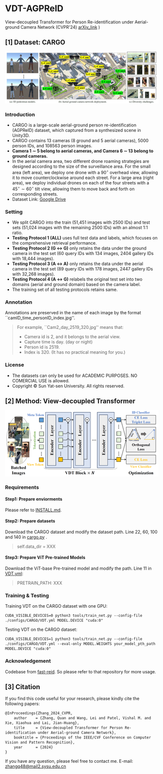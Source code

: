 # VDT-AGPReID
View-decoupled Transformer for Person Re-identification under Aerial-ground Camera Network (CVPR'24) [arXiv_link](https://arxiv.org/abs/2403.14513)
)

## [1] Dataset: CARGO
![CARGO](CARGO.jpg)
### Introduction
* CARGO is a large-scale aerial-ground person re-identification (AGPReID) dataset, which captured from a synthesized scene in Unity3D.
* CARGO contains 13 cameras (8 ground and 5 aerial cameras), 5000 person IDs, and 108563 person images.
* **Camera 1 $\sim$ 5 belong to aerial cameras, and Camera 6 $\sim$ 13 belong to ground cameras.**
* In the aerial camera area, two different drone roaming strategies are designed according to the size of the surveillance area. For the small area (left area), we deploy one drone with a $90^\circ$ overhead view, allowing it to move counterclockwise around each street. For a large area (right area), we deploy individual drones on each of the four streets with a $45^\circ\sim60^\circ$ tilt view, allowing them to move back and forth on corresponding streets. 
* Dataset Link: [Google Drive](https://drive.google.com/file/d/1yDjyH0VtW7efxP3vgQjIqTx2oafCB67t/view?usp=drive_link)

### Setting
* We split CARGO into the train (51,451 images with 2500 IDs) and test sets (51,024 images with the remaining 2500 IDs) with an almost 1:1 ratio.
* **Testing Protocol 1 (ALL)** uses full test data and labels, which focuses on the comprehensive retrieval performance.
* **Testing Protocol 2 (G $\leftrightarrow$ G)** only retains the data under the ground camera in the test set (60 query IDs with 134 images, 2404 gallery IDs with 18,444 images).
* **Testing Protocol 3 (A $\leftrightarrow$ A)** only retains the data under the aerial camera in the test set (89 query IDs with 178 images, 2447 gallery IDs with 32,268 images).
* **Testing Protocol 4 (A $\leftrightarrow$ G)** relabels the original test set into two domains (aerial and ground domain) based on the camera label.
* The training set of all testing protocols retains same.

### Annotation
Annotations are preserved in the name of each image by the format ``camID_time_personID_index.jpg''. 

> For example, ``Cam2_day_2519_320.jpg'' means that:
> * Camera id is 2, and it belongs to the aerial view.
> * Capture time is day. (day or night)
> * Person id is 2519.
> * Index is 320. (It has no practical meaning for you.)

### License
* The datasets can only be used for ACADEMIC PURPOSES. NO COMERCIAL USE is allowed.
* Copyright © Sun Yat-sen University. All rights reserved.

## [2] Method: View-decoupled Transformer
![VDT](VDT.png)
### Requirements
#### Step1: Prepare enviorments
Please refer to [INSTALL.md](./INSTALL.md).

#### Step2: Prepare datasets
Download the CARGO dataset and modify the dataset path.
Line 22, 60, 100 and 140 in  [cargo.py](./fastreid/data/datasets/cargo.py) .
> self.data_dir = XXX

#### Step3: Prepare ViT Pre-trained Models
Download the ViT-base Pre-trained model and modify the path. Line 11 in [VDT.yml](./configs/CARGO/VDT.yml):
> PRETRAIN_PATH: XXX

### Training & Testing
Training VDT on the CARGO dataset with one GPU:
```
CUDA_VISIBLE_DEVICES=0 python3 tools/train_net.py --config-file ./configs/CARGO/VDT.yml MODEL.DEVICE "cuda:0"
```

Testing VDT on the CARGO dataset:
```
CUDA_VISIBLE_DEVICES=1 python3 tools/train_net.py --config-file ./configs/CARGO/VDT.yml --eval-only MODEL.WEIGHTS your_model_pth_path MODEL.DEVICE "cuda:0"
```

### Acknowledgement
Codebase from [fast-reid](https://github.com/JDAI-CV/fast-reid). So please refer to that repository for more usage.

## [3] Citation
If you find this code useful for your research, please kindly cite the following papers:
```
@InProceedings{Zhang_2024_CVPR,
    author    = {Zhang, Quan and Wang, Lei and Patel, Vishal M. and Xie, Xiaohua and Lai, Jian-Huang},
    title     = {View-decoupled Transformer for Person Re-identification under Aerial-ground Camera Network},
    booktitle = {Proceedings of the IEEE/CVF Conference on Computer Vision and Pattern Recognition},
    year      = {2024}
}
```
If you have any question, please feel free to contact me. E-mail: zhangq48@mail2.sysu.edu.cn
